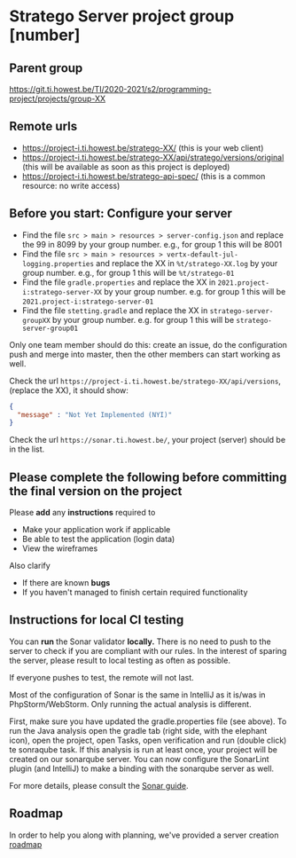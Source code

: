 # Stratego Server project group [number]

## Parent group
https://git.ti.howest.be/TI/2020-2021/s2/programming-project/projects/group-XX

## Remote urls

* https://project-i.ti.howest.be/stratego-XX/ (this is your web client)
* https://project-i.ti.howest.be/stratego-XX/api/stratego/versions/original (this will be available as soon as this project is deployed)
* https://project-i.ti.howest.be/stratego-api-spec/ (this is a common resource: no write access)

## Before you start: Configure your server
* Find the file `src > main > resources > server-config.json` and replace the 99 in 8099 by your group number.
  e.g., for group 1 this will be 8001
* Find the file `src > main > resources > vertx-default-jul-logging.properties` and replace the XX in `%t/stratego-XX.log` by your group number.
  e.g., for group 1 this will be `%t/stratego-01`
* Find the file `gradle.properties` and replace the XX in `2021.project-i:stratego-server-XX` by your group number.
  e.g. for group 1 this will be `2021.project-i:stratego-server-01`
* Find the file `stetting.gradle` and replace the XX in `stratego-server-groupXX` by your group number.
  e.g. for group 1 this will be `stratego-server-group01`

Only one team member should do this:
create an issue, do the configuration push and merge into master, then the other members can start working as well.

Check the url `https://project-i.ti.howest.be/stratego-XX/api/versions`, (replace the XX), it should show:
````JSON
{
  "message" : "Not Yet Implemented (NYI)"
}
````
Check the url `https://sonar.ti.howest.be/`, your project (server) should be in the list.
  

## Please complete the following before committing the final version on the project
Please **add** any **instructions** required to
* Make your application work if applicable
* Be able to test the application (login data)
* View the wireframes

Also clarify
* If there are known **bugs**
* If you haven't managed to finish certain required functionality

## Instructions for local CI testing
You can **run** the Sonar validator **locally.**
There is no need to push to the server to check if you are compliant with our rules.
In the interest of sparing the server, please result to local testing as often as possible.

If everyone pushes to test, the remote will not last.

Most of the configuration of Sonar is the same in IntelliJ as it is/was in PhpStorm/WebStorm. Only running the actual analysis is different.

First, make sure you have updated the gradle.properties file (see above).
To run the Java analysis open the gradle tab (right side, with the elephant icon), open the project, open Tasks, open verification and run (double click) te sonraqube task.
If this analysis is run at least once, your project will be created on our sonarqube server.
You can now configure the SonarLint plugin (and IntelliJ) to make a binding with the sonarqube server as well.

For more details, please consult the [Sonar guide](https://git.ti.howest.be/TI/2020-2021/s2/programming-project/documentation/stratego-documentation/-/blob/master/sonar-guide/Sonar%20guide.md).

## Roadmap
In order to help you along with planning, we've provided a server creation [roadmap](https://git.ti.howest.be/TI/2020-2021/s2/programming-project/documentation/stratego-documentation/-/blob/master/server-roadmap.md)


